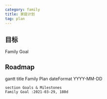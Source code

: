 ```yaml
---
category: family
title: 家庭计划
tag: plan
---
```


## 目标

Family Goal

## Roadmap

<div class="mermaid">
    gantt
    title Family Plan
    dateFormat  YYYY-MM-DD

    section Goals & Milestones
    Family Goal :2021-03-29, 180d
</div>
